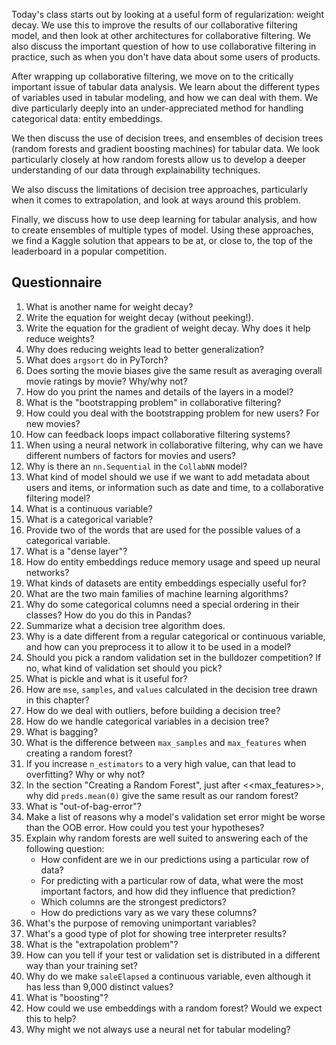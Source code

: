 Today's class starts out by looking at a useful form of regularization: weight decay. We use this to improve the results of our collaborative filtering model, and then look at other architectures for collaborative filtering. We also discuss the important question of how to use collaborative filtering in practice, such as when you don't have data about some users of products.

After wrapping up collaborative filtering, we move on to the critically important issue of tabular data analysis. We learn about the different types of variables used in tabular modeling, and how we can deal with them. We dive particularly deeply into an under-appreciated method for handling categorical data: entity embeddings.

We then discuss the use of decision trees, and ensembles of decision trees (random forests and gradient boosting machines) for tabular data. We look particularly closely at how random forests allow us to develop a deeper understanding of our data through explainability techniques.

We also discuss the limitations of decision tree approaches, particularly when it comes to extrapolation, and look at ways around this problem.

Finally, we discuss how to use deep learning for tabular analysis, and how to create ensembles of multiple types of model. Using these approaches, we find a Kaggle solution that appears to be at, or close to, the top of the leaderboard in a popular competition.

## Questionnaire

1. What is another name for weight decay?
1. Write the equation for weight decay (without peeking!).
1. Write the equation for the gradient of weight decay. Why does it help reduce weights?
1. Why does reducing weights lead to better generalization?
1. What does `argsort` do in PyTorch?
1. Does sorting the movie biases give the same result as averaging overall movie ratings by movie? Why/why not?
1. How do you print the names and details of the layers in a model?
1. What is the "bootstrapping problem" in collaborative filtering?
1. How could you deal with the bootstrapping problem for new users? For new movies?
1. How can feedback loops impact collaborative filtering systems?
1. When using a neural network in collaborative filtering, why can we have different numbers of factors for movies and users?
1. Why is there an `nn.Sequential` in the `CollabNN` model?
1. What kind of model should we use if we want to add metadata about users and items, or information such as date and time, to a collaborative filtering model?
1. What is a continuous variable?
1. What is a categorical variable?
1. Provide two of the words that are used for the possible values of a categorical variable.
1. What is a "dense layer"?
1. How do entity embeddings reduce memory usage and speed up neural networks?
1. What kinds of datasets are entity embeddings especially useful for?
1. What are the two main families of machine learning algorithms?
1. Why do some categorical columns need a special ordering in their classes? How do you do this in Pandas?
1. Summarize what a decision tree algorithm does.
1. Why is a date different from a regular categorical or continuous variable, and how can you preprocess it to allow it to be used in a model?
1. Should you pick a random validation set in the bulldozer competition? If no, what kind of validation set should you pick?
1. What is pickle and what is it useful for?
1. How are `mse`, `samples`, and `values` calculated in the decision tree drawn in this chapter?
1. How do we deal with outliers, before building a decision tree?
1. How do we handle categorical variables in a decision tree?
1. What is bagging?
1. What is the difference between `max_samples` and `max_features` when creating a random forest?
1. If you increase `n_estimators` to a very high value, can that lead to overfitting? Why or why not?
1. In the section "Creating a Random Forest", just after <<max_features>>, why did `preds.mean(0)` give the same result as our random forest?
1. What is "out-of-bag-error"?
1. Make a list of reasons why a model's validation set error might be worse than the OOB error. How could you test your hypotheses?
1. Explain why random forests are well suited to answering each of the following question:
   - How confident are we in our predictions using a particular row of data?
   - For predicting with a particular row of data, what were the most important factors, and how did they influence that prediction?
   - Which columns are the strongest predictors?
   - How do predictions vary as we vary these columns?
1. What's the purpose of removing unimportant variables?
1. What's a good type of plot for showing tree interpreter results?
1. What is the "extrapolation problem"?
1. How can you tell if your test or validation set is distributed in a different way than your training set?
1. Why do we make `saleElapsed` a continuous variable, even although it has less than 9,000 distinct values?
1. What is "boosting"?
1. How could we use embeddings with a random forest? Would we expect this to help?
1. Why might we not always use a neural net for tabular modeling?